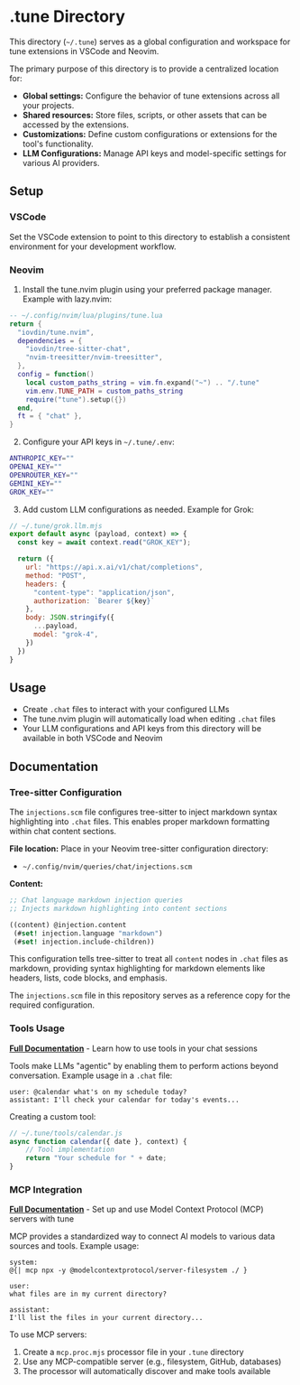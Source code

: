 # .tune Directory

This directory (`~/.tune`) serves as a global configuration and workspace for tune extensions in VSCode and Neovim.

The primary purpose of this directory is to provide a centralized location for:

- **Global settings:** Configure the behavior of tune extensions across all your projects.
- **Shared resources:** Store files, scripts, or other assets that can be accessed by the extensions.
- **Customizations:** Define custom configurations or extensions for the tool's functionality.
- **LLM Configurations:** Manage API keys and model-specific settings for various AI providers.

## Setup

### VSCode

Set the VSCode extension to point to this directory to establish a consistent environment for your development workflow.

### Neovim

1. Install the tune.nvim plugin using your preferred package manager. Example with lazy.nvim:

```lua
-- ~/.config/nvim/lua/plugins/tune.lua
return {
  "iovdin/tune.nvim",
  dependencies = {
    "iovdin/tree-sitter-chat",
    "nvim-treesitter/nvim-treesitter",
  },
  config = function()
    local custom_paths_string = vim.fn.expand("~") .. "/.tune"
    vim.env.TUNE_PATH = custom_paths_string
    require("tune").setup({})
  end,
  ft = { "chat" },
}
```

2. Configure your API keys in `~/.tune/.env`:

```bash
ANTHROPIC_KEY=""
OPENAI_KEY=""
OPENROUTER_KEY=""
GEMINI_KEY=""
GROK_KEY=""
```

3. Add custom LLM configurations as needed. Example for Grok:

```js
// ~/.tune/grok.llm.mjs
export default async (payload, context) => {
  const key = await context.read("GROK_KEY");

  return ({
    url: "https://api.x.ai/v1/chat/completions",
    method: "POST",
    headers: {
      "content-type": "application/json",
      authorization: `Bearer ${key}`
    },
    body: JSON.stringify({
      ...payload,
      model: "grok-4",
    })
  })
}
```

## Usage

- Create `.chat` files to interact with your configured LLMs
- The tune.nvim plugin will automatically load when editing `.chat` files
- Your LLM configurations and API keys from this directory will be available in both VSCode and Neovim

## Documentation

### Tree-sitter Configuration

The `injections.scm` file configures tree-sitter to inject markdown syntax highlighting into `.chat` files. This enables proper markdown formatting within chat content sections.

**File location:** Place in your Neovim tree-sitter configuration directory:
- `~/.config/nvim/queries/chat/injections.scm`

**Content:**
```scheme
;; Chat language markdown injection queries
;; Injects markdown highlighting into content sections

((content) @injection.content
 (#set! injection.language "markdown")
 (#set! injection.include-children))
```

This configuration tells tree-sitter to treat all `content` nodes in `.chat` files as markdown, providing syntax highlighting for markdown elements like headers, lists, code blocks, and emphasis.

The `injections.scm` file in this repository serves as a reference copy for the required configuration.

### Tools Usage
**[Full Documentation](https://iovdin.github.io/tune/template-language/tools)** - Learn how to use tools in your chat sessions

Tools make LLMs "agentic" by enabling them to perform actions beyond conversation. Example usage in a `.chat` file:

```
user: @calendar what's on my schedule today?
assistant: I'll check your calendar for today's events...
```

Creating a custom tool:
```javascript
// ~/.tune/tools/calendar.js
async function calendar({ date }, context) {
    // Tool implementation
    return "Your schedule for " + date;
}
```

### MCP Integration
**[Full Documentation](https://iovdin.github.io/tune/examples/mcp)** - Set up and use Model Context Protocol (MCP) servers with tune

MCP provides a standardized way to connect AI models to various data sources and tools. Example usage:

```
system: 
@{| mcp npx -y @modelcontextprotocol/server-filesystem ./ }

user: 
what files are in my current directory?

assistant:
I'll list the files in your current directory...
```

To use MCP servers:
1. Create a `mcp.proc.mjs` processor file in your `.tune` directory
2. Use any MCP-compatible server (e.g., filesystem, GitHub, databases)
3. The processor will automatically discover and make tools available
